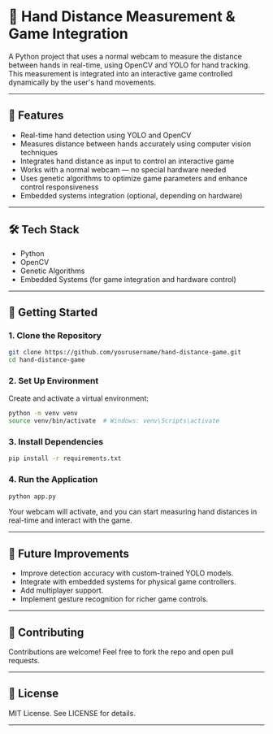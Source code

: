 
# 🤚 Hand Distance Measurement & Game Integration

A Python project that uses a normal webcam to measure the distance between hands in real-time, using OpenCV and YOLO for hand tracking. This measurement is integrated into an interactive game controlled dynamically by the user's hand movements.

---

## 📌 Features

- Real-time hand detection using YOLO and OpenCV
- Measures distance between hands accurately using computer vision techniques
- Integrates hand distance as input to control an interactive game
- Works with a normal webcam — no special hardware needed
- Uses genetic algorithms to optimize game parameters and enhance control responsiveness
- Embedded systems integration (optional, depending on hardware)

---

## 🛠️ Tech Stack

- Python
- OpenCV
- Genetic Algorithms
- Embedded Systems (for game integration and hardware control)

---



## 🚀 Getting Started

### 1. Clone the Repository

```bash
git clone https://github.com/yourusername/hand-distance-game.git
cd hand-distance-game
```

### 2. Set Up Environment

Create and activate a virtual environment:

```bash
python -m venv venv
source venv/bin/activate  # Windows: venv\Scripts\activate
```

### 3. Install Dependencies

```bash
pip install -r requirements.txt
```


### 4. Run the Application

```bash
python app.py
```

Your webcam will activate, and you can start measuring hand distances in real-time and interact with the game.

---


## 🔮 Future Improvements

- Improve detection accuracy with custom-trained YOLO models.
- Integrate with embedded systems for physical game controllers.
- Add multiplayer support.
- Implement gesture recognition for richer game controls.

---

## 🤝 Contributing

Contributions are welcome! Feel free to fork the repo and open pull requests.

---

## 📜 License

MIT License. See LICENSE for details.

---
